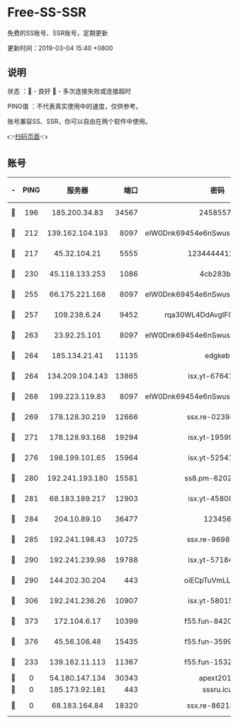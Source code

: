 # Free-SS-SSR

免费的SS账号、SSR账号，定期更新

更新时间：2019-03-04 15:40 +0800

## 说明

状态     ：🙂 - 良好 🙁 - 多次连接失败或连接超时

PING值   ：不代表真实使用中的速度，仅供参考。

账号兼容SS、SSR，你可以自由在两个软件中使用。

👉[扫码页面](https://liesauer.github.io/free-ss-ssr.github.io/)👈

## 账号

|-|PING|服务器|端口|密码|加密方式|区域|
|:----:|:----:|:-----:|-----:|:----:|:----:|:----:|
|🙂|196|185.200.34.83|34567|24585575|aes-256-cfb|US|
|🙂|212|139.162.104.193|8097|eIW0Dnk69454e6nSwuspv9DmS201tQ0D|aes-256-cfb|JP|
|🙂|217|45.32.104.21|5555|1234444411111|aes-256-cfb|SG|
|🙂|230|45.118.133.253|1086|4cb283b8|aes-256-cfb|SG|
|🙂|255|66.175.221.168|8097|eIW0Dnk69454e6nSwuspv9DmS201tQ0D|aes-256-cfb|US|
|🙂|257|109.238.6.24|9452|rqa30WL4DdAvgIFG6Fs3znzTa|aes-256-cfb|FR|
|🙂|263|23.92.25.101|8097|eIW0Dnk69454e6nSwuspv9DmS201tQ0D|aes-256-cfb|US|
|🙂|264|185.134.21.41|11135|edgkeb|aes-256-cfb|GB|
|🙂|264|134.209.104.143|13865|isx.yt-67641153|aes-256-cfb|SG|
|🙂|268|199.223.119.83|8097|eIW0Dnk69454e6nSwuspv9DmS201tQ0D|aes-256-cfb|US|
|🙂|269|178.128.30.219|12666|ssx.re-02394063|aes-256-cfb|SG|
|🙂|271|178.128.93.168|19294|isx.yt-19599027|aes-256-cfb|SG|
|🙂|276|198.199.101.65|15964|isx.yt-52541316|aes-256-cfb|US|
|🙂|280|192.241.193.180|15581|ss8.pm-62020197|aes-256-cfb|US|
|🙂|281|68.183.189.217|12903|isx.yt-45808180|aes-256-cfb|SG|
|🙂|284|204.10.89.10|36477|123456|aes-256-cfb|US|
|🙂|285|192.241.198.43|10725|ssx.re-96987709|aes-256-cfb|US|
|🙂|290|192.241.239.98|19788|isx.yt-57184627|aes-256-cfb|US|
|🙂|290|144.202.30.204|443|oiECpTuVmLLxk4Ts|aes-256-cfb|US|
|🙂|306|192.241.236.26|10907|isx.yt-58015517|aes-256-cfb|US|
|🙂|373|172.104.6.17|10399|f55.fun-84200112|aes-256-cfb|US|
|🙂|376|45.56.106.48|15435|f55.fun-35993296|aes-256-cfb|US|
|🙂|233|139.162.11.113|11367|f55.fun-15323985|aes-256-cfb|SG|
|🙁|0|54.180.147.134|30343|apext2019|chacha20|KR|
|🙁|0|185.173.92.181|443|sssru.icu|rc4-md5|RU|
|🙁|0|68.183.164.84|18320|ssx.re-86218823|aes-256-cfb|US|

